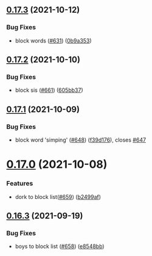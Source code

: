 ## [0.17.3](https://github.com/EddieHubCommunity/EddieBot/compare/v0.17.2...v0.17.3) (2021-10-12)


### Bug Fixes

* block words ([#631](https://github.com/EddieHubCommunity/EddieBot/issues/631)) ([0b9a353](https://github.com/EddieHubCommunity/EddieBot/commit/0b9a3534766ccb8e8d3b6273b275527ea1a88b9d))



## [0.17.2](https://github.com/EddieHubCommunity/EddieBot/compare/v0.17.1...v0.17.2) (2021-10-10)


### Bug Fixes

* block sis ([#661](https://github.com/EddieHubCommunity/EddieBot/issues/661)) ([605bb37](https://github.com/EddieHubCommunity/EddieBot/commit/605bb372a015c1784b2c75b9d764385116626a32))



## [0.17.1](https://github.com/EddieHubCommunity/EddieBot/compare/v0.17.0...v0.17.1) (2021-10-09)


### Bug Fixes

* block word 'simping'  ([#648](https://github.com/EddieHubCommunity/EddieBot/issues/648)) ([f39d176](https://github.com/EddieHubCommunity/EddieBot/commit/f39d176de08387ccc7ca58c6997e726fffc60b5f)), closes [#647](https://github.com/EddieHubCommunity/EddieBot/issues/647)



# [0.17.0](https://github.com/EddieHubCommunity/EddieBot/compare/v0.16.3...v0.17.0) (2021-10-08)


### Features

* dork to block list([#659](https://github.com/EddieHubCommunity/EddieBot/issues/659))  ([b2499af](https://github.com/EddieHubCommunity/EddieBot/commit/b2499af839df5c853742114833ecef2c434b930c))



## [0.16.3](https://github.com/EddieHubCommunity/EddieBot/compare/v0.16.2...v0.16.3) (2021-09-19)


### Bug Fixes

* boys to block list ([#658](https://github.com/EddieHubCommunity/EddieBot/issues/658)) ([e8548bb](https://github.com/EddieHubCommunity/EddieBot/commit/e8548bb31805d03b445cd27e2c89ed36fb3824a8))




